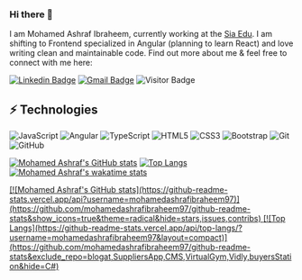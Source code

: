 ### Hi there 👋

I am Mohamed Ashraf Ibraheem, currently working at the [Sia Edu](https://www.sia-world.com/). I am shifting to Frontend specialized in Angular (planning to learn React) and love writing clean and maintainable code. Find out more about me & feel free to connect with me here:

[![Linkedin Badge](https://img.shields.io/badge/-Mohamed-blue?style=flat-square&logo=Linkedin&logoColor=white&link=https://www.linkedin.com/in/mohamedashrafibraheem/)](https://www.linkedin.com/in/mohamedashrafibraheem/)
[![Gmail Badge](https://img.shields.io/badge/-MohamedAshrafIbraheem@gmail.com-c14438?style=flat-square&logo=Gmail&logoColor=white&link=mailto:mohamedashrafibraheem@gmail.com)](mailto:mohamedashrafibraheem@gmail.com) 
![Visitor Badge](https://visitor-badge.laobi.icu/badge?page_id=mohamedashrafibraheem97.mohamedashrafibraheem97)


## ⚡ Technologies

![JavaScript](https://img.shields.io/badge/-JavaScript-black?style=flat-square&logo=javascript)
![Angular](https://img.shields.io/badge/-Angular-red?style=flat-square&logo=angular)
![TypeScript](https://img.shields.io/badge/-TypeScript-black?style=flat-square&logo=typescript)
![HTML5](https://img.shields.io/badge/-HTML5-E34F26?style=flat-square&logo=html5&logoColor=white)
![CSS3](https://img.shields.io/badge/-CSS3-1572B6?style=flat-square&logo=css3)
![Bootstrap](https://img.shields.io/badge/-Bootstrap-563D7C?style=flat-square&logo=bootstrap)
![Git](https://img.shields.io/badge/-Git-black?style=flat-square&logo=git)
![GitHub](https://img.shields.io/badge/-GitHub-181717?style=flat-square&logo=github)

[![Mohamed Ashraf's GitHub stats](https://github-readme-stats.vercel.app/api?username=mohamedashrafibraheem97)](https://github.com/mohamedashrafibraheem97/github-readme-stats&show_icons=true&theme=radical&hide=stars,issues,contribs)
[![Top Langs](https://github-readme-stats.vercel.app/api/top-langs/?username=mohamedashrafibraheem97&layout=compact)](https://github.com/mohamedashrafibraheem97/github-readme-stats&exclude_repo=blogat,SuppliersApp,CMS,VirtualGym,Vidly,buyersStation&hide=C#)
[![Mohamed Ashraf's wakatime stats](https://github-readme-stats.vercel.app/api/wakatime?username=MohamedAshraf97)](https://github.com/mohamedashrafibraheem97/github-readme-stats)


<a href="https://github.com/mohamedashrafibraheem97/github-readme-stats">
  [![Mohamed Ashraf's GitHub stats](https://github-readme-stats.vercel.app/api?username=mohamedashrafibraheem97)](https://github.com/mohamedashrafibraheem97/github-readme-stats&show_icons=true&theme=radical&hide=stars,issues,contribs)
</a>
<a href="https://github.com/mohamedashrafibraheem97/convoychat">
  [![Top Langs](https://github-readme-stats.vercel.app/api/top-langs/?username=mohamedashrafibraheem97&layout=compact)](https://github.com/mohamedashrafibraheem97/github-readme-stats&exclude_repo=blogat,SuppliersApp,CMS,VirtualGym,Vidly,buyersStation&hide=C#)
</a>
